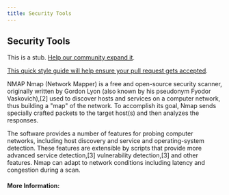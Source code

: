 ```yaml
---
title: Security Tools
---
```

## Security Tools

This is a stub. <a href='https://github.com/freecodecamp/guides/tree/master/src/pages/security/tools/index.md' target='_blank' rel='nofollow'>Help our community expand it</a>.

<a href='https://github.com/freecodecamp/guides/blob/master/README.md' target='_blank' rel='nofollow'>This quick style guide will help ensure your pull request gets accepted</a>.

NMAP
Nmap (Network Mapper) is a free and open-source security scanner, originally written by Gordon Lyon (also known by his pseudonym Fyodor Vaskovich),[2] used to discover hosts and services on a computer network, thus building a "map" of the network. To accomplish its goal, Nmap sends specially crafted packets to the target host(s) and then analyzes the responses.

The software provides a number of features for probing computer networks, including host discovery and service and operating-system detection. These features are extensible by scripts that provide more advanced service detection,[3] vulnerability detection,[3] and other features. Nmap can adapt to network conditions including latency and congestion during a scan.




#### More Information:
<!-- Please add any articles you think might be helpful to read before writing the article -->


